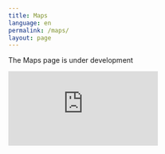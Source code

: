 ```yaml
---
title: Maps
language: en
permalink: /maps/
layout: page
---
```

The Maps page is under development

<iframe src=https://msa-mt.maps.arcgis.com/apps/instant/basic/index.html?appid=752d577fddc946e3876d21dbb6e73ff4&level=11 frameborder="0" style="border:0" allowfullscreen>iFrames are not supported on this page.</iframe>
